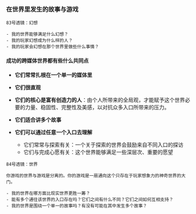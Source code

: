 ### 在世界里发生的故事与游戏

~~~~
83号透镜：幻想

- 我的世界能够满足什么幻想？
- 我的玩家幻想成为什么样的人？
- 我的玩家会幻想在那个世界里做些什么事情？
~~~~

#### 成功的跨媒体世界都有些什么共同点

- **它们常常扎根在一个单一的媒体里**

- **它们很直观**

- **它们的核心是富有创造力的人**：由个人所带来的全局观，才能赋予这个世界必要的力量、稳固性、完整性及美感，以对抗众多入口所带来的压力。

- **它们适合讲多个故事**

- **它们可以通过任意一个入口去理解**

    - 它们常常与探索有关：一个关于探索的世界会鼓励来自不同入口的探访
    - 它们与完成心愿有关：这个世界能够满足一些深层次、重要的愿望
    
~~~~
84号透镜：世界

你游戏的世界与游戏是分离的。你的游戏是一扇通向这个只存在于玩家想象力的神奇世界的大门。

- 我的世界在哪方面比现实世界更胜一筹？
- 能有多个通往该世界的入口存在吗？它们之间有什么不同？它们之间如何互相支持？
- 我的世界是围绕一个单一的故事吗？有没有可能在其中发生多个故事？
~~~~

